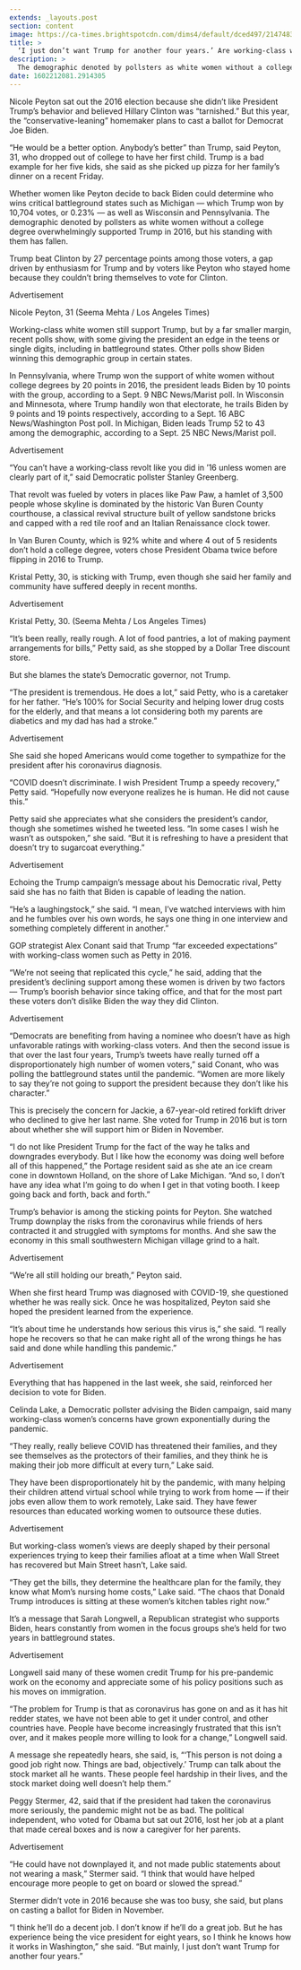 ```yaml
--- 
extends: _layouts.post 
section: content 
image: https://ca-times.brightspotcdn.com/dims4/default/dced497/2147483647/strip/true/crop/5580x2930+0+395/resize/1200x630!/quality/90/?url=https%3A%2F%2Fcalifornia-times-brightspot.s3.amazonaws.com%2F20%2F11%2Fd8cbcff648b5b29ef3683780ada3%2Felection-2020-biden-96230.jpg 
title: > 
  ‘I just don’t want Trump for another four years.’ Are working-class white women going to elect Biden? 
description: > 
  The demographic denoted by pollsters as white women without a college degree overwhelmingly supported Trump in 2016, but his standing with them has fallen.In Michigan, Biden leads Trump 52 to 43 among the demographic, according to a Sept. 25 NBC News/Marist poll.(Seema Mehta / Los Angeles Times)“It’s been really, really rough.“I do not like President Trump for the fact of the way he talks and downgrades everybody.“They really, really believe COVID has threatened their families, and they see themselves as the protectors of their families, and they think he is making their job more difficult at every turn,” Lake said. 
date: 1602212081.2914305 
--- 
```

Nicole Peyton sat out the 2016 election because she didn’t like President Trump’s behavior and believed Hillary Clinton was “tarnished.” But this year, the “conservative-leaning” homemaker plans to cast a ballot for Democrat Joe Biden.

“He would be a better option. Anybody’s better” than Trump, said Peyton, 31, who dropped out of college to have her first child. Trump is a bad example for her five kids, she said as she picked up pizza for her family’s dinner on a recent Friday.

Whether women like Peyton decide to back Biden could determine who wins critical battleground states such as Michigan — which Trump won by 10,704 votes, or 0.23% — as well as Wisconsin and Pennsylvania. The demographic denoted by pollsters as white women without a college degree overwhelmingly supported Trump in 2016, but his standing with them has fallen.

Trump beat Clinton by 27 percentage points among those voters, a gap driven by enthusiasm for Trump and by voters like Peyton who stayed home because they couldn’t bring themselves to vote for Clinton.

Advertisement

Nicole Peyton, 31 (Seema Mehta / Los Angeles Times)

Working-class white women still support Trump, but by a far smaller margin, recent polls show, with some giving the president an edge in the teens or single digits, including in battleground states. Other polls show Biden winning this demographic group in certain states.

In Pennsylvania, where Trump won the support of white women without college degrees by 20 points in 2016, the president leads Biden by 10 points with the group, according to a Sept. 9 NBC News/Marist poll. In Wisconsin and Minnesota, where Trump handily won that electorate, he trails Biden by 9 points and 19 points respectively, according to a Sept. 16 ABC News/Washington Post poll. In Michigan, Biden leads Trump 52 to 43 among the demographic, according to a Sept. 25 NBC News/Marist poll.

Advertisement

“You can’t have a working-class revolt like you did in ’16 unless women are clearly part of it,” said Democratic pollster Stanley Greenberg.

That revolt was fueled by voters in places like Paw Paw, a hamlet of 3,500 people whose skyline is dominated by the historic Van Buren County courthouse, a classical revival structure built of yellow sandstone bricks and capped with a red tile roof and an Italian Renaissance clock tower.

In Van Buren County, which is 92% white and where 4 out of 5 residents don’t hold a college degree, voters chose President Obama twice before flipping in 2016 to Trump.

Kristal Petty, 30, is sticking with Trump, even though she said her family and community have suffered deeply in recent months.

Advertisement

Kristal Petty, 30. (Seema Mehta / Los Angeles Times)

“It’s been really, really rough. A lot of food pantries, a lot of making payment arrangements for bills,” Petty said, as she stopped by a Dollar Tree discount store.

But she blames the state’s Democratic governor, not Trump.

“The president is tremendous. He does a lot,” said Petty, who is a caretaker for her father. “He’s 100% for Social Security and helping lower drug costs for the elderly, and that means a lot considering both my parents are diabetics and my dad has had a stroke.”

Advertisement

She said she hoped Americans would come together to sympathize for the president after his coronavirus diagnosis.

“COVID doesn’t discriminate. I wish President Trump a speedy recovery,” Petty said. “Hopefully now everyone realizes he is human. He did not cause this.”

Petty said she appreciates what she considers the president’s candor, though she sometimes wished he tweeted less. “In some cases I wish he wasn’t as outspoken,” she said. “But it is refreshing to have a president that doesn’t try to sugarcoat everything.”

Advertisement

Echoing the Trump campaign’s message about his Democratic rival, Petty said she has no faith that Biden is capable of leading the nation.

“He’s a laughingstock,” she said. “I mean, I’ve watched interviews with him and he fumbles over his own words, he says one thing in one interview and something completely different in another.”

GOP strategist Alex Conant said that Trump “far exceeded expectations” with working-class women such as Petty in 2016.

“We’re not seeing that replicated this cycle,” he said, adding that the president’s declining support among these women is driven by two factors — Trump’s boorish behavior since taking office, and that for the most part these voters don’t dislike Biden the way they did Clinton.

Advertisement

“Democrats are benefiting from having a nominee who doesn’t have as high unfavorable ratings with working-class voters. And then the second issue is that over the last four years, Trump’s tweets have really turned off a disproportionately high number of women voters,” said Conant, who was polling the battleground states until the pandemic. “Women are more likely to say they’re not going to support the president because they don’t like his character.”

This is precisely the concern for Jackie, a 67-year-old retired forklift driver who declined to give her last name. She voted for Trump in 2016 but is torn about whether she will support him or Biden in November.

“I do not like President Trump for the fact of the way he talks and downgrades everybody. But I like how the economy was doing well before all of this happened,” the Portage resident said as she ate an ice cream cone in downtown Holland, on the shore of Lake Michigan. “And so, I don’t have any idea what I’m going to do when I get in that voting booth. I keep going back and forth, back and forth.”

Trump’s behavior is among the sticking points for Peyton. She watched Trump downplay the risks from the coronavirus while friends of hers contracted it and struggled with symptoms for months. And she saw the economy in this small southwestern Michigan village grind to a halt.

Advertisement

“We’re all still holding our breath,” Peyton said.

When she first heard Trump was diagnosed with COVID-19, she questioned whether he was really sick. Once he was hospitalized, Peyton said she hoped the president learned from the experience.

“It’s about time he understands how serious this virus is,” she said. “I really hope he recovers so that he can make right all of the wrong things he has said and done while handling this pandemic.”

Advertisement

Everything that has happened in the last week, she said, reinforced her decision to vote for Biden.

Celinda Lake, a Democratic pollster advising the Biden campaign, said many working-class women’s concerns have grown exponentially during the pandemic.

“They really, really believe COVID has threatened their families, and they see themselves as the protectors of their families, and they think he is making their job more difficult at every turn,” Lake said.

They have been disproportionately hit by the pandemic, with many helping their children attend virtual school while trying to work from home — if their jobs even allow them to work remotely, Lake said. They have fewer resources than educated working women to outsource these duties.

Advertisement

But working-class women’s views are deeply shaped by their personal experiences trying to keep their families afloat at a time when Wall Street has recovered but Main Street hasn’t, Lake said.

“They get the bills, they determine the healthcare plan for the family, they know what Mom’s nursing home costs,” Lake said. “The chaos that Donald Trump introduces is sitting at these women’s kitchen tables right now.”

It’s a message that Sarah Longwell, a Republican strategist who supports Biden, hears constantly from women in the focus groups she’s held for two years in battleground states.

Advertisement

Longwell said many of these women credit Trump for his pre-pandemic work on the economy and appreciate some of his policy positions such as his moves on immigration.

“The problem for Trump is that as coronavirus has gone on and as it has hit redder states, we have not been able to get it under control, and other countries have. People have become increasingly frustrated that this isn’t over, and it makes people more willing to look for a change,” Longwell said.

A message she repeatedly hears, she said, is, “‘This person is not doing a good job right now. Things are bad, objectively.’ Trump can talk about the stock market all he wants. These people feel hardship in their lives, and the stock market doing well doesn’t help them.”

Peggy Stermer, 42, said that if the president had taken the coronavirus more seriously, the pandemic might not be as bad. The political independent, who voted for Obama but sat out 2016, lost her job at a plant that made cereal boxes and is now a caregiver for her parents.

Advertisement

“He could have not downplayed it, and not made public statements about not wearing a mask,” Stermer said. “I think that would have helped encourage more people to get on board or slowed the spread.”

Stermer didn’t vote in 2016 because she was too busy, she said, but plans on casting a ballot for Biden in November.

“I think he’ll do a decent job. I don’t know if he’ll do a great job. But he has experience being the vice president for eight years, so I think he knows how it works in Washington,” she said. “But mainly, I just don’t want Trump for another four years.”